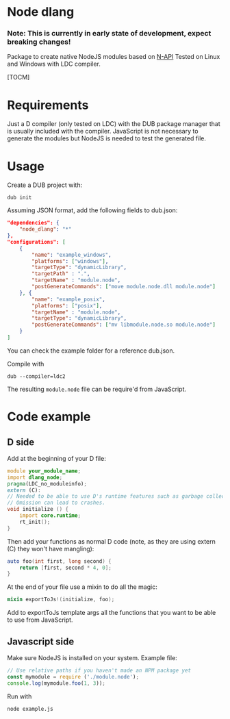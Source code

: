 # Node dlang
### **Note: This is currently in early state of development, expect breaking changes!**
Package to create native NodeJS modules based on [N-API](https://nodejs.org/api/n-api.html "N-API")
Tested on Linux and Windows with LDC compiler.

[TOCM]

# Requirements
Just a D compiler (only tested on LDC) with the DUB package manager that is usually included with the compiler.
JavaScript is not necessary to generate the modules but NodeJS is needed to test the generated file.
# Usage
Create a DUB project with:
```shell
dub init
```
Assuming JSON format, add the following fields to dub.json:
```json
"dependencies": {
	"node_dlang": "*"
},
"configurations": [
	{
		"name": "example_windows",
		"platforms": ["windows"],
		"targetType": "dynamicLibrary",
		"targetPath" : ".",
		"targetName" : "module.node",
		"postGenerateCommands": ["move module.node.dll module.node"]
	}, {
		"name": "example_posix",
		"platforms": ["posix"],
		"targetName" : "module.node",
		"targetType": "dynamicLibrary",
		"postGenerateCommands": ["mv libmodule.node.so module.node"]
	}
]
```

You can check the example folder for a reference dub.json.

Compile with
```shell
dub --compiler=ldc2
```
The resulting `module.node` file can be require'd from JavaScript.

# Code example
## D side
Add at the beginning of your D file:
```d
module your_module_name;
import dlang_node;
pragma(LDC_no_moduleinfo);
extern (C):
// Needed to be able to use D's runtime features such as garbage collector
// Omission can lead to crashes.
void initialize () {
	import core.runtime;
	rt_init();
}
```
Then add your functions as normal D code (note, as they are using extern (C) they won't have mangling):
```d
auto foo(int first, long second) {
	return [first, second * 4, 0];
}
```
At the end of your file use a mixin to do all the magic:
```d
mixin exportToJs!(initialize, foo);
```
Add to exportToJs template args all the functions that you want to be able to use from JavaScript.
## Javascript side
Make sure NodeJS is installed on your system.
Example file:
```javascript
// Use relative paths if you haven't made an NPM package yet
const mymodule = require ('./module.node');
console.log(mymodule.foo(1, 3));
```
Run with
```shell
node example.js
```
